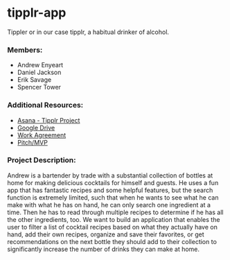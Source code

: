 # tipplr-app
Tippler or in our case tipplr, a habitual drinker of alcohol.

### Members:
- Andrew Enyeart
- Daniel Jackson
- Erik Savage
- Spencer Tower

### Additional Resources:
 - [Asana - Tipplr Project](https://app.asana.com/0/1201367791360026/overview)
 - [Google Drive](https://drive.google.com/drive/folders/15NCmAkLO5YskJMwSisfSIme9kqXutvRt)
 - [Work Agreement](https://docs.google.com/document/d/1EWqoIjHevwoeMd498koeLVaLgHBfE0i_gl43d3N-tsg/edit?usp=sharing)
 - [Pitch/MVP](https://docs.google.com/document/d/1yVgFbKpPoL3dMFSfXpoGq8YGnJSBrriiFG2HRkGxpFY/edit?usp=sharing)

### Project Description:
Andrew is a bartender by trade with a substantial collection of bottles at home for making delicious cocktails for himself and guests. He uses a fun app that has fantastic recipes and some helpful features, but the search function is extremely limited, such that when he wants to see what he can make with what he has on hand, he can only search one ingredient at a time. Then he has to read through multiple recipes to determine if he has all the other ingredients, too. We want to build an application that enables the user to filter a list of cocktail recipes based on what they actually have on hand, add their own recipes, organize and save their favorites, or get recommendations on the next bottle they should add to their collection to significantly increase the number of drinks they can make at home. 




